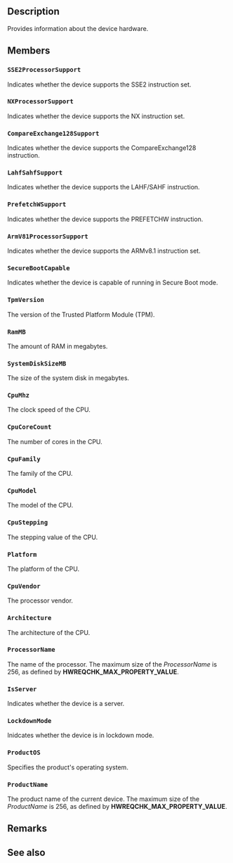 ## Description

Provides information about the device hardware.

## Members

### `SSE2ProcessorSupport`

Indicates whether the device supports the SSE2 instruction set.

### `NXProcessorSupport`

Indicates whether the device supports the NX instruction set.

### `CompareExchange128Support`

Indicates whether the device supports the CompareExchange128 instruction.

### `LahfSahfSupport`

Indicates whether the device supports the LAHF/SAHF instruction.

### `PrefetchWSupport`

Indicates whether the device supports the PREFETCHW instruction.

### `ArmV81ProcessorSupport`

Indicates whether the device supports the ARMv8.1 instruction set.

### `SecureBootCapable`

Indicates whether the device is capable of running in Secure Boot mode.

### `TpmVersion`

The version of the Trusted Platform Module (TPM).

### `RamMB`

The amount of RAM in megabytes.

### `SystemDiskSizeMB`

The size of the system disk in megabytes.

### `CpuMhz`

The clock speed of the CPU.

### `CpuCoreCount`

The number of cores in the CPU.

### `CpuFamily`

The family of the CPU.

### `CpuModel`

The model of the CPU.

### `CpuStepping`

The stepping value of the CPU.

### `Platform`

The platform of the CPU.

### `CpuVendor`

The processor vendor.

### `Architecture`

The architecture of the CPU.

### `ProcessorName`

The name of the processor. The maximum size of the *ProcessorName* is 256, as defined by **HWREQCHK_MAX_PROPERTY_VALUE**.

### `IsServer`

Indicates whether the device is a server.

### `LockdownMode`

Inidcates whether the device is in lockdown mode.

### `ProductOS`

Specifies the product's operating system.

### `ProductName`

The product name of the current device. The maximum size of the *ProductName* is 256, as defined by **HWREQCHK_MAX_PROPERTY_VALUE**.

## Remarks

## See also